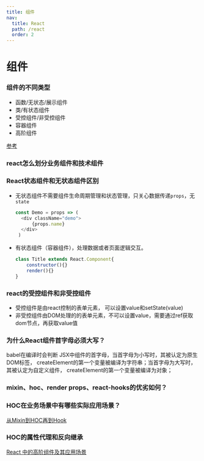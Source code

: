 ```yaml
---
title: 组件
nav:
  title: React
  path: /react
  order: 2
---
```



# 组件
### 组件的不同类型
- 函数/无状态/展示组件
- 类/有状态组件
- 受控组件/非受控组件
- 容器组件
- 高阶组件

[参考](https://www.cnblogs.com/fundebug/p/10953170.html)

### react怎么划分业务组件和技术组件

### React状态组件和无状态组件区别
- 无状态组件不需要组件生命周期管理和状态管理，只关心数据传递`props`，无`state`
  ```js
  const Demo = props => (
    <div className="demo">
        {props.name}
    </div>
   )
  ```
- 有状态组件（容器组件），处理数据或者页面逻辑交互。
  ```js
  class Title extends React.Component{
      constructor(){}
      render(){}
  }
  ```

### react的受控组件和非受控组件
- 受控组件是由react控制的表单元素， 可以设置value和setState(value)
- 非受控组件由DOM处理的的表单元素，不可以设置value，需要通过ref获取dom节点，再获取value值

### 为什么React组件首字母必须大写？
babel在编译时会判断 JSX中组件的首字母，当首字母为小写时，其被认定为原生DOM标签， createElement的第一个变量被编译为字符串；当首字母为大写时，其被认定为自定义组件， createElement的第一个变量被编译为对象；

### mixin、hoc、render props、react-hooks的优劣如何？

### HOC在业务场景中有哪些实际应用场景？
[从Mixin到HOC再到Hook](https://juejin.cn/post/6844903815762673671#heading-21)

### HOC的属性代理和反向继承
[React 中的高阶组件及其应用场景](https://juejin.cn/post/6844903782355042312)